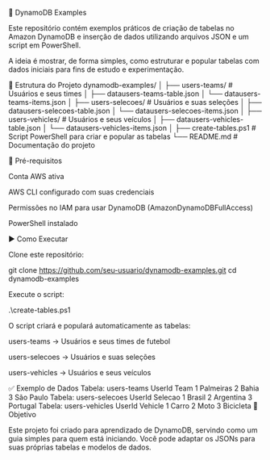 🚀 DynamoDB Examples

Este repositório contém exemplos práticos de criação de tabelas no Amazon DynamoDB e inserção de dados utilizando arquivos JSON e um script em PowerShell.

A ideia é mostrar, de forma simples, como estruturar e popular tabelas com dados iniciais para fins de estudo e experimentação.

📂 Estrutura do Projeto
dynamodb-examples/
│
├── users-teams/              # Usuários e seus times
│   ├── datausers-teams-table.json
│   └── datausers-teams-items.json
│
├── users-selecoes/           # Usuários e suas seleções
│   ├── datausers-selecoes-table.json
│   └── datausers-selecoes-items.json
│
├── users-vehicles/           # Usuários e seus veículos
│   ├── datausers-vehicles-table.json
│   └── datausers-vehicles-items.json
│
├── create-tables.ps1         # Script PowerShell para criar e popular as tabelas
└── README.md                 # Documentação do projeto

📌 Pré-requisitos

Conta AWS ativa

AWS CLI
 configurado com suas credenciais

Permissões no IAM para usar DynamoDB (AmazonDynamoDBFullAccess)

PowerShell instalado

▶️ Como Executar

Clone este repositório:

git clone https://github.com/seu-usuario/dynamodb-examples.git
cd dynamodb-examples


Execute o script:

.\create-tables.ps1


O script criará e populará automaticamente as tabelas:

users-teams → Usuários e seus times de futebol

users-selecoes → Usuários e suas seleções

users-vehicles → Usuários e seus veículos

✅ Exemplo de Dados
Tabela: users-teams
UserId	Team
1	Palmeiras
2	Bahia
3	São Paulo
Tabela: users-selecoes
UserId	Selecao
1	Brasil
2	Argentina
3	Portugal
Tabela: users-vehicles
UserId	Vehicle
1	Carro
2	Moto
3	Bicicleta
📖 Objetivo

Este projeto foi criado para aprendizado de DynamoDB, servindo como um guia simples para quem está iniciando.
Você pode adaptar os JSONs para suas próprias tabelas e modelos de dados.
